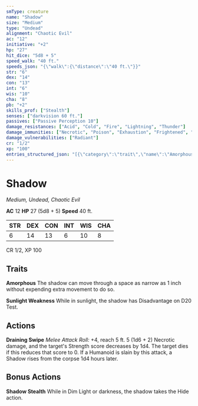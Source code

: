 ```yaml
---
smType: creature
name: "Shadow"
size: "Medium"
type: "Undead"
alignment: "Chaotic Evil"
ac: "12"
initiative: "+2"
hp: "27"
hit_dice: "5d8 + 5"
speed_walk: "40 ft."
speeds_json: "{\"walk\":{\"distance\":\"40 ft.\"}}"
str: "6"
dex: "14"
con: "13"
int: "6"
wis: "10"
cha: "8"
pb: "+2"
skills_prof: ["Stealth"]
senses: ["darkvision 60 ft."]
passives: ["Passive Perception 10"]
damage_resistances: ["Acid", "Cold", "Fire", "Lightning", "Thunder"]
damage_immunities: ["Necrotic", "Poison", "Exhaustion", "Frightened", "Grappled", "Paralyzed", "Petrified", "Poisoned", "Prone", "Restrained", "Unconscious"]
damage_vulnerabilities: ["Radiant"]
cr: "1/2"
xp: "100"
entries_structured_json: "[{\"category\":\"trait\",\"name\":\"Amorphous\",\"text\":\"The shadow can move through a space as narrow as 1 inch without expending extra movement to do so.\"},{\"category\":\"trait\",\"name\":\"Sunlight Weakness\",\"text\":\"While in sunlight, the shadow has Disadvantage on D20 Test.\"},{\"category\":\"action\",\"name\":\"Draining Swipe\",\"text\":\"*Melee Attack Roll:* +4, reach 5 ft. 5 (1d6 + 2) Necrotic damage, and the target's Strength score decreases by 1d4. The target dies if this reduces that score to 0. If a Humanoid is slain by this attack, a Shadow rises from the corpse 1d4 hours later.\",\"kind\":\"Melee Attack Roll\",\"to_hit\":\"+4\",\"range\":\"5 ft\",\"damage\":\"5 (1d6 + 2) Necrotic\"},{\"category\":\"bonus\",\"name\":\"Shadow Stealth\",\"text\":\"While in Dim Light or darkness, the shadow takes the Hide action.\"}]"
---
```


# Shadow
*Medium, Undead, Chaotic Evil*

**AC** 12
**HP** 27 (5d8 + 5)
**Speed** 40 ft.

| STR | DEX | CON | INT | WIS | CHA |
| --- | --- | --- | --- | --- | --- |
| 6 | 14 | 13 | 6 | 10 | 8 |

CR 1/2, XP 100

## Traits

**Amorphous**
The shadow can move through a space as narrow as 1 inch without expending extra movement to do so.

**Sunlight Weakness**
While in sunlight, the shadow has Disadvantage on D20 Test.

## Actions

**Draining Swipe**
*Melee Attack Roll:* +4, reach 5 ft. 5 (1d6 + 2) Necrotic damage, and the target's Strength score decreases by 1d4. The target dies if this reduces that score to 0. If a Humanoid is slain by this attack, a Shadow rises from the corpse 1d4 hours later.

## Bonus Actions

**Shadow Stealth**
While in Dim Light or darkness, the shadow takes the Hide action.
